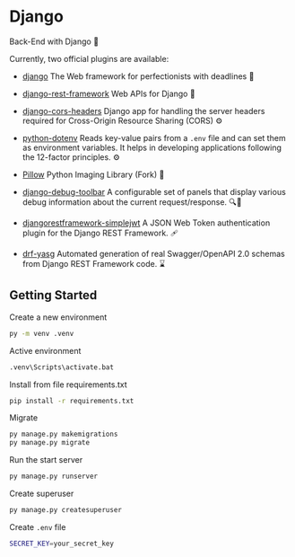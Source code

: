 # Django

Back-End with Django 🚀

Currently, two official plugins are available:

-   [django](https://github.com/django/django) The Web framework for perfectionists with deadlines 🚀

-   [django-rest-framework](https://github.com/encode/django-rest-framework/tree/master) Web APIs for Django 🎸

-   [django-cors-headers](https://github.com/adamchainz/django-cors-headers) Django app for handling the server headers required for Cross-Origin Resource Sharing (CORS) ⚙️

-   [python-dotenv](https://github.com/theskumar/python-dotenv) Reads key-value pairs from a `.env` file and can set them as environment variables. It helps in developing applications following the 12-factor principles. ⚙️

-   [Pillow](https://github.com/python-pillow/Pillow) Python Imaging Library (Fork) 🎑

-   [django-debug-toolbar](https://github.com/jazzband/django-debug-toolbar/) A configurable set of panels that display various debug information about the current request/response. 🔍🐛

-   [djangorestframework-simplejwt](https://github.com/jazzband/djangorestframework-simplejwt) A JSON Web Token authentication plugin for the Django REST Framework. 🩹

-   [drf-yasg](https://github.com/axnsan12/drf-yasg/) Automated generation of real Swagger/OpenAPI 2.0 schemas from Django REST Framework code. ⌛

## Getting Started

Create a new environment

```bash
py -m venv .venv
```

Active environment

```bash
.venv\Scripts\activate.bat
```

Install from file requirements.txt

```bash
pip install -r requirements.txt
```

Migrate

```bash
py manage.py makemigrations
py manage.py migrate
```

Run the start server

```bash
py manage.py runserver
```

Create superuser

```bash
py manage.py createsuperuser
```

Create `.env` file

```bash
SECRET_KEY=your_secret_key
```
